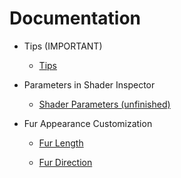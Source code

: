 Documentation
=============

- Tips (IMPORTANT)

  - [Tips](https://github.com/jiaozi158/ShellFurURP/blob/main/Documentation/Tips.md)

- Parameters in Shader Inspector

  - [Shader Parameters (unfinished)]()

- Fur Appearance Customization

  - [Fur Length](https://github.com/jiaozi158/ShellFurURP/blob/main/Documentation/FurLength.md)
  
  - [Fur Direction](https://github.com/jiaozi158/ShellFurURP/blob/main/Documentation/FurDirection.md)